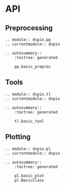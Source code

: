 # API

## Preprocessing

```{eval-rst}
.. module:: dvpio.pp
.. currentmodule:: dvpio

.. autosummary::
    :toctree: generated

    pp.basic_preproc
```

## Tools

```{eval-rst}
.. module:: dvpio.tl
.. currentmodule:: dvpio

.. autosummary::
    :toctree: generated

    tl.basic_tool
```

## Plotting

```{eval-rst}
.. module:: dvpio.pl
.. currentmodule:: dvpio

.. autosummary::
    :toctree: generated

    pl.basic_plot
    pl.BasicClass
```
